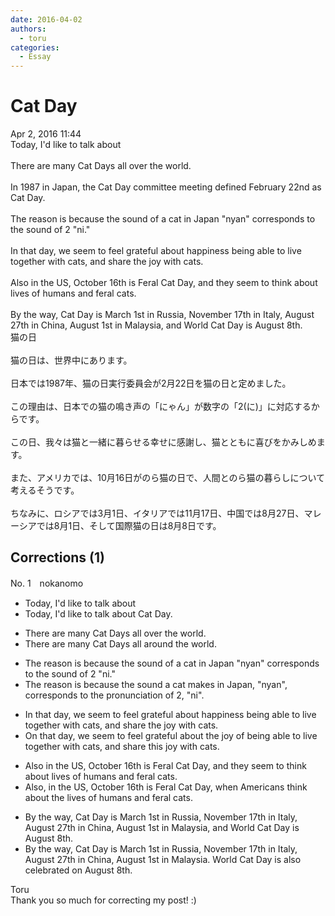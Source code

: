 ```yaml
---
date: 2016-04-02
authors:
  - toru
categories:
  - Essay
---
```


<h1 id="subject_show">Cat Day</h1>
<div class="date">Apr 2, 2016 11:44</div>
<div id="post"><div id="body_show_ori">
Today, I'd like to talk about <br/><br/>There are many Cat Days all over the world.<br/><br/>In 1987 in Japan, the Cat Day committee meeting defined February 22nd as Cat Day.<br/><br/>The reason is because the sound of a cat in Japan "nyan" corresponds to the sound of 2 "ni."<br/><br/>In that day, we seem to feel grateful about happiness being able to live together with cats, and share the joy with cats.<br/><br/>Also in the US, October 16th is Feral Cat Day, and they seem to think about lives of humans and feral cats.<br/><br/>By the way, Cat Day is March 1st in Russia, November 17th in Italy, August 27th in China, August 1st in Malaysia, and World Cat Day is August 8th.
</div></div>

<!-- more -->

<div id="post_ja"><div id="body_show_mo">
猫の日<br/><br/>猫の日は、世界中にあります。<br/><br/>日本では1987年、猫の日実行委員会が2月22日を猫の日と定めました。<br/><br/>この理由は、日本での猫の鳴き声の「にゃん」が数字の「2(に)」に対応するからです。<br/><br/>この日、我々は猫と一緒に暮らせる幸せに感謝し、猫とともに喜びをかみしめます。<br/><br/>また、アメリカでは、10月16日がのら猫の日で、人間とのら猫の暮らしについて考えるそうです。<br/><br/>ちなみに、ロシアでは3月1日、イタリアでは11月17日、中国では8月27日、マレーシアでは8月1日、そして国際猫の日は8月8日です。
</div></div>

## Corrections (1)
<div id="block"><div class="first_name"> No. 1　<span class="just_name">nokanomo</span></div><div id="block2">
<ul class="correction_field">
<li class="incorrect">Today, I'd like to talk about </li>
<li class="corrected correct">
Today, I'd like to talk about <span class="f_red">Cat Day</span>.
</li>
</ul>
<ul class="correction_field">
<li class="incorrect">There are many Cat Days all over the world.</li>
<li class="corrected correct">
There are many Cat Days all <span class="f_red">around </span>the world.
</li>
</ul>
<ul class="correction_field">
<li class="incorrect">The reason is because the sound of a cat in Japan "nyan" corresponds to the sound of 2 "ni."</li>
<li class="corrected correct">
The reason is because the sound <span class="f_red">a cat makes</span> in Japan, "nyan", corresponds to the <span class="f_red">pronunciation </span>of 2, "ni".
</li>
</ul>
<ul class="correction_field">
<li class="incorrect">In that day, we seem to feel grateful about happiness being able to live together with cats, and share the joy with cats.</li>
<li class="corrected correct">
<span class="f_red">On </span>that day, we <span class="sline">seem to</span> feel grateful about <span class="f_red">the joy of</span> being able to live together with cats, and share <span class="f_red">this </span>joy with cats.
</li>
</ul>
<ul class="correction_field">
<li class="incorrect">Also in the US, October 16th is Feral Cat Day, and they seem to think about lives of humans and feral cats.</li>
<li class="corrected correct">
Also, in the US, October 16th is Feral Cat Day, <span class="f_red">when Americans</span> think about <span class="f_red">the </span>lives of humans and feral cats.
</li>
</ul>
<ul class="correction_field">
<li class="incorrect">By the way, Cat Day is March 1st in Russia, November 17th in Italy, August 27th in China, August 1st in Malaysia, and World Cat Day is August 8th.</li>
<li class="corrected correct">
By the way, Cat Day is March 1st in Russia, November 17th in Italy, August 27th in China, August 1st in Malaysia<span class="f_red">.</span> World Cat Day is <span class="f_red">also celebrated</span> on August 8th.
</li>
</ul>
</div><div class="name"><span class="just_name">Toru</span><br>
Thank you so much for correcting my post! :)
</div>
</div>
